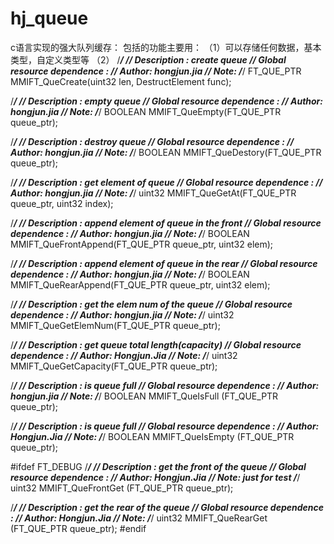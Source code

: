 # hj_queue
c语言实现的强大队列缓存：
包括的功能主要用：
（1）可以存储任何数据，基本类型，自定义类型等
（2）
/*****************************************************************************/
//  Description :  create queue
//  Global resource dependence :
//  Author: hongjun.jia
//  Note:
/*****************************************************************************/
FT_QUE_PTR MMIFT_QueCreate(uint32 len, DestructElement func);

/*****************************************************************************/
//  Description :  empty queue
//  Global resource dependence :
//  Author: hongjun.jia
//  Note:
/*****************************************************************************/
BOOLEAN MMIFT_QueEmpty(FT_QUE_PTR queue_ptr);

/*****************************************************************************/
//  Description :  destroy queue
//  Global resource dependence :
//  Author: hongjun.jia
//  Note:
/*****************************************************************************/
BOOLEAN MMIFT_QueDestory(FT_QUE_PTR queue_ptr);

/*****************************************************************************/
//  Description :  get element of queue
//  Global resource dependence :
//  Author: hongjun.jia
//  Note:
/*****************************************************************************/
uint32 MMIFT_QueGetAt(FT_QUE_PTR queue_ptr, uint32 index);

/*****************************************************************************/
//  Description :  append element of queue in the front
//  Global resource dependence :
//  Author: hongjun.jia
//  Note:
/*****************************************************************************/
BOOLEAN MMIFT_QueFrontAppend(FT_QUE_PTR queue_ptr, uint32 elem);

/*****************************************************************************/
//  Description :  append element of queue in the rear
//  Global resource dependence :
//  Author: hongjun.jia
//  Note:
/*****************************************************************************/
BOOLEAN MMIFT_QueRearAppend(FT_QUE_PTR queue_ptr, uint32 elem);

/*****************************************************************************/
//  Description :  get the elem num of the queue
//  Global resource dependence :
//  Author: hongjun.jia
//  Note:
/*****************************************************************************/
uint32 MMIFT_QueGetElemNum(FT_QUE_PTR queue_ptr);

/*****************************************************************************/
//  Description :  get queue total length(capacity)
//  Global resource dependence :
//  Author: Hongjun.Jia
//  Note:
/*****************************************************************************/
uint32 MMIFT_QueGetCapacity(FT_QUE_PTR queue_ptr);

/*****************************************************************************/
//  Description :  is queue full
//  Global resource dependence :
//  Author: hongjun.jia
//  Note:
/*****************************************************************************/
BOOLEAN MMIFT_QueIsFull (FT_QUE_PTR queue_ptr);

/*****************************************************************************/
//  Description :  is queue full
//  Global resource dependence :
//  Author: Hongjun.Jia
//  Note:
/*****************************************************************************/
BOOLEAN MMIFT_QueIsEmpty (FT_QUE_PTR queue_ptr);

#ifdef FT_DEBUG
/*****************************************************************************/
//  Description :  get the front of the queue
//  Global resource dependence :
//  Author: Hongjun.Jia
//  Note: just for test
/*****************************************************************************/
uint32 MMIFT_QueFrontGet (FT_QUE_PTR queue_ptr);

/*****************************************************************************/
//  Description :  get the rear of the queue
//  Global resource dependence :
//  Author: Hongjun.Jia
//  Note:
/*****************************************************************************/
uint32 MMIFT_QueRearGet (FT_QUE_PTR queue_ptr);
#endif
